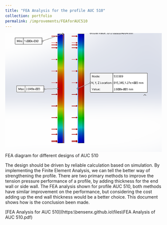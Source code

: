 ```yaml
---
title: "FEA Analysis for the profile AUC 510"
collection: portfolio
permalink: /improvements/FEAforAUC510
---
```

<img src="/images/feaauc510.png" alt="Fea diagram of AUC 510">
<figcaption>FEA diagram for different designs of AUC 510</figcaption>

The design should be driven by reliable calculation based on simulation. By implementing the Finite Element Analysis, we can tell
the better way of strengthening the profile. There are two primary methods to improve the tension pressure performance of a profile, by adding thickness for the end wall or side wall. The FEA analysis shown for profile AUC 510, both methods have similar improvement on the performance, but considering the cost adding up the end wall thickness would be a better choice. This document shows how is the conclusion been made.

[FEA Analysis for AUC 510](https:\\bensenx.github.io\files\FEA Analysis of AUC 510.pdf)
